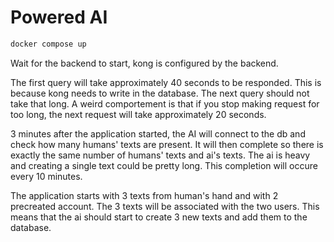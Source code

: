 # Powered AI

```bash
docker compose up
```

Wait for the backend to start, kong is configured by the backend.

The first query will take approximately 40 seconds to be responded. This is because kong needs to write in the database.
The next query should not take that long. A weird comportement is that if you stop making request for too long, the next request
will take approximately 20 seconds.

3 minutes after the application started, the AI will connect to the db and check how many humans' texts are present. It will then complete
so there is exactly the same number of humans' texts and ai's texts. The ai is heavy and creating a single text could be pretty long.
This completion will occure every 10 minutes.

The application starts with 3 texts from human's hand and with 2 precreated account. The 3 texts will be associated with the two users.
This means that the ai should start to create 3 new texts and add them to the database.
